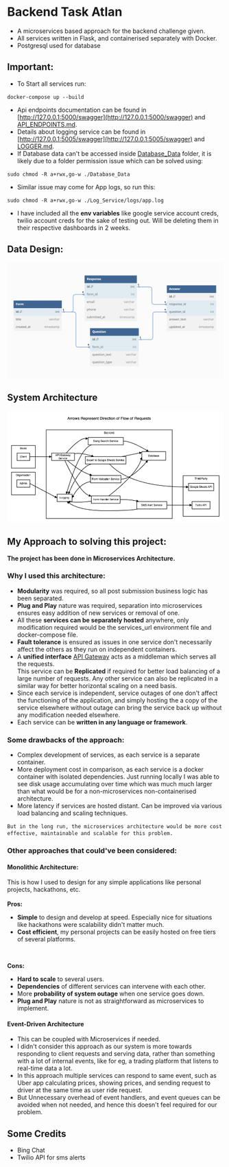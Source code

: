# Backend Task Atlan

- A microservices based approach for the backend challenge given. 
- All services written in Flask, and containerised separately with Docker.
- Postgresql used for database

## Important:

- To Start all services run:

```
docker-compose up --build
```

- Api endpoints documentation can be found in [http://127.0.0.1:5000/swagger](http://127.0.0.1:5000/swagger) and [API_ENDPOINTS.md](API_ENDPOINTS.md).
- Details about logging service can be found in [http://127.0.0.1:5005/swagger](http://127.0.0.1:5005/swagger) and [LOGGER.md](LOGGER.md).
- If Database data can't be accessed inside [Database_Data](Database_Data) folder, it is likely due to a folder permission issue which can be solved using:
```
sudo chmod -R a+rwx,go-w ./Database_Data
```
- Similar issue may come for App logs, so run this: 
```
sudo chmod -R a+rwx,go-w ./Log_Service/logs/app.log
```
- I have included all the **env variables** like google service account creds, twilio account creds for the sake of testing out. Will be deleting them in their respective dashboards in 2 weeks.

## Data Design:

![](Design/Data_design.png)

## System Architecture

![Design/System_Design.png](Design/System_Design.png)

## My Approach to solving this project:

**The project has been done in Microservices Architecture.**

### Why I used this architecture:
- **Modularity** was required, so all post submission business logic has been separated.
- **Plug and Play** nature was required, separation into microservices ensures easy addition of new services or removal of one.
- All these **services can be separately hosted** anywhere, only modification required would be the services_url environment file and docker-compose file.
- **Fault tolerance** is ensured as issues in one service don't necessarily affect the others as they run on independent containers.
- A **unified interface** [API Gateway](API_Gateway) acts as a middleman which serves all the requests.<br/> This service can be **Replicated** if required for better load balancing of a large number of requests. Any other service can also be replicated in a similar way for better horizontal scaling on a need basis.
- Since each service is independent, service outages of one don't affect the functioning of the application, and simply hosting the a copy of the service elsewhere without outage can bring the service back up without any modification needed elsewhere.
- Each service can be **written in any language or framework**.

### Some drawbacks of the approach:
- Complex development of services, as each service is a separate container.
- More deployment cost in comparison, as each service is a docker container with isolated dependencies. Just running locally I was able to see disk usage accumulating over time which was much much larger than what would be for a non-microservices non-containerised architecture.
- More latency if services are hosted distant. Can be improved via various load balancing and scaling techniques.

```
But in the long run, the microservices architecture would be more cost effective, maintainable and scalable for this problem.
```

### Other approaches that could've been considered:
#### Monolithic Architecture:
This is how I used to design for any simple applications like personal projects, hackathons, etc.<br/><br/>
**Pros:**
- **Simple** to design and develop at speed. Especially nice for situations like hackathons were scalability didn't matter much.
- **Cost efficient**, my personal projects can be easily hosted on free tiers of several platforms. 
<br/>

**Cons:**

- **Hard to scale** to several users.
- **Dependencies** of different services can intervene with each other.
- More **probability of system outage** when one service goes down.
- **Plug and Play** nature is not as straightforward as microservices to implement.

#### Event-Driven Architecture
- This can be coupled with Microservices if needed. 
- I didn't consider this approach as our system is more towards responding to client requests and serving data, rather than something with a lot of internal events, like for eg, a trading platform that listens to real-time data a lot.
- In this approach multiple services can respond to same event, such as Uber app calculating prices, showing prices, and sending request to driver at the same time as user ride request.
- But Unnecessary overhead of event handlers, and event queues can be avoided when not needed, and hence this doesn't feel required for our problem.


## Some Credits
- Bing Chat
- Twilio API for sms alerts